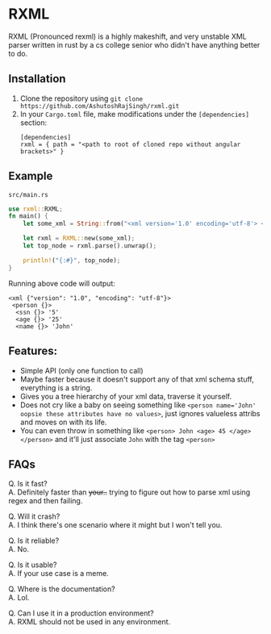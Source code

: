 # RXML
RXML (Pronounced rexml) is a highly makeshift, and very unstable XML parser written in rust by a cs college senior who didn't have anything better to do.

## Installation
1. Clone the repository using `git clone https://github.com/AshutoshRajSingh/rxml.git`
2. In your `Cargo.toml` file, make modifications under the `[dependencies]` section:  
    ```
    [dependencies]
    rxml = { path = "<path to root of cloned repo without angular brackets>" }
    ```
## Example
`src/main.rs`
```rust
use rxml::RXML;
fn main() {
    let some_xml = String::from("<xml version='1.0' encoding='utf-8'> <person> <name> John </name> <age> 25 </age> <ssn> 5 </ssn> </person> </xml>");

    let rxml = RXML::new(some_xml);
    let top_node = rxml.parse().unwrap();

    println!("{:#}", top_node);
}
```
Running above code will output: 
```
<xml {"version": "1.0", "encoding": "utf-8"}>
 <person {}>
  <ssn {}> '5'
  <age {}> '25'
  <name {}> 'John'
```

## Features:
- Simple API (only one function to call)
- Maybe faster because it doesn't support any of that xml schema stuff, everything is a string.
- Gives you a tree hierarchy of your xml data, traverse it yourself.
- Does not cry like a baby on seeing something like `<person name='John' oopsie these attributes have no values>`, just ignores valueless attribs and moves on with its life.
- You can even throw in something like `<person> John <age> 45 </age></person>` and it'll just associate `John` with the tag `<person>`

## FAQs

Q. Is it fast?  
A. Definitely faster than ~~your..~~ trying to figure out how to parse xml using regex and then failing.

Q. Will it crash?  
A. I think there's one scenario where it might but I won't tell you.

Q. Is it reliable?  
A. No.

Q. Is it usable?  
A. If your use case is a meme.

Q. Where is the documentation?  
A. Lol.

Q. Can I use it in a production environment?  
A. RXML should not be used in any environment.